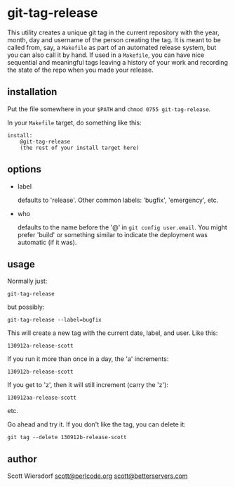 git-tag-release
===============

This utility creates a unique git tag in the current repository with
the year, month, day and username of the person creating the tag. It
is meant to be called from, say, a `Makefile` as part of an automated
release system, but you can also call it by hand. If used in a
`Makefile`, you can have nice sequential and meaningful tags leaving a
history of your work and recording the state of the repo when you made
your release.

## installation ##

Put the file somewhere in your `$PATH` and `chmod 0755
git-tag-release`.

In your `Makefile` target, do something like this:

    install:
        @git-tag-release
        (the rest of your install target here)

## options ##

* label

  defaults to 'release'. Other common labels: 'bugfix', 'emergency', etc.

* who

  defaults to the name before the '@' in `git config user.email`. You
  might prefer 'build' or something similar to indicate the deployment
  was automatic (if it was).

## usage ##

Normally just:

    git-tag-release

but possibly:

    git-tag-release --label=bugfix

This will create a new tag with the current date, label, and
user. Like this:

    130912a-release-scott

If you run it more than once in a day, the 'a' increments:

    130912b-release-scott

If you get to 'z', then it will still increment (carry the 'z'):

    130912aa-release-scott

etc.

Go ahead and try it. If you don't like the tag, you can delete it:

    git tag --delete 130912b-release-scott

## author ##

Scott Wiersdorf
scott@perlcode.org
scott@betterservers.com
